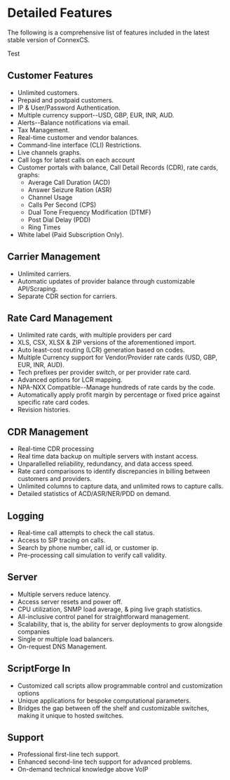# Detailed Features
The following is a comprehensive list of features included in the latest stable version of ConnexCS. 



Test




## Customer Features
* Unlimited customers.
* Prepaid and postpaid customers.
* IP & User/Password Authentication.
* Multiple currency support--USD, GBP, EUR, INR, AUD.
* Alerts--Balance notifications via email.
* Tax Management.
* Real-time customer and vendor balances.
* Command-line interface (CLI) Restrictions.
* Live channels graphs.
* Call logs for latest calls on each account
* Customer portals with balance, Call Detail Records (CDR), rate cards, graphs:
    * Average Call Duration (ACD) 
    * Answer Seizure Ration (ASR) 
    * Channel Usage 
    * Calls Per Second (CPS) 
    * Dual Tone Frequency Modification (DTMF) 
    * Post Dial Delay (PDD)
    * Ring Times
* White label (Paid Subscription Only).

## Carrier Management
* Unlimited carriers.
* Automatic updates of provider balance through customizable API/Scraping.
* Separate CDR section for carriers.

## Rate Card Management
* Unlimited rate cards, with multiple providers per card
* XLS, CSX, XLSX & ZIP versions of the aforementioned import.
* Auto least-cost routing (LCR) generation based on codes.
* Multiple Currency support for Vendor/Provider rate cards (USD, GBP, EUR, INR, AUD).
* Tech prefixes per provider switch, or per provider rate card.
* Advanced options for LCR mapping.
* NPA-NXX Compatible--Manage hundreds of rate cards by the code.
* Automatically apply profit margin by percentage or fixed price against specific rate card codes.
* Revision histories.

## CDR Management
* Real-time CDR processing
* Real time data backup on multiple servers with instant access.
* Unparallelled reliability, redundancy, and data access speed.
* Rate card comparisons to identify discrepancies in billing between customers and providers.
* Unlimited columns to capture data, and unlimited rows to capture calls.
* Detailed statistics of ACD/ASR/NER/PDD on demand.

## Logging
* Real-time call attempts to check the call status.
* Access to SIP tracing on calls.
* Search by phone number, call id, or customer ip.
* Pre-processing call simulation to verify call validity.

## Server
* Multiple servers reduce latency.
* Access server resets and power off.
* CPU utilization, SNMP load average, & ping live graph statistics.
* All-inclusive control panel for straightforward management.
* Scalability, that is, the ability for server deployments to grow alongside companies
* Single or multiple load balancers.
* On-request DNS Management.

## ScriptForge In
* Customized call scripts allow programmable control and customization options
* Unique applications for bespoke computational parameters.
* Bridges the gap between off the shelf and customizable switches, making it unique to hosted switches. 

## Support
* Professional first-line tech support.
* Enhanced second-line tech support for advanced problems.
* On-demand technical knowledge above VoIP
